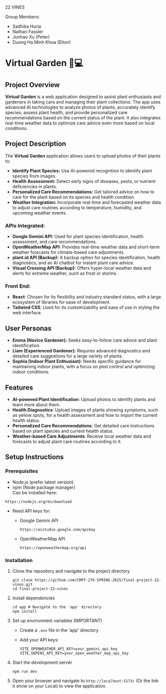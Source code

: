 22 VINES

Group Members:  
 - Sadhika Huria  
 - Nathan Fassler  
 - Junhao Xu (Peter)  
 - Duong Ha Minh Khoa (Elton)

# Virtual Garden 🌱💻

## Project Overview

**Virtual Garden** is a web application designed to assist plant enthusiasts and gardeners in taking care and managing their plant collections. The app uses advanced AI technologies to analyze photos of plants, accurately identify species, assess plant health, and provide personalized care recommendations based on the current status of the plant. It also integrates real-time weather data to optimize care advice even more based on local conditions.

## Project Description

The **Virtual Garden** application allows users to upload photos of their plants to:

- **Identify Plant Species:** Use AI-powered recognition to identify plant species from images.
- **Health Assessment:** Detect early signs of diseases, pests, or nutrient deficiencies in plants.
- **Personalized Care Recommendations:** Get tailored advice on how to care for the plant based on its species and health condition.
- **Weather Integration:** Incorporate real-time and forecasted weather data to adjust care routines according to temperature, humidity, and upcoming weather events.

### APIs Integrated:

- **Google Gemini API:** Used for plant species identification, health assessment, and care recommendations.
- **OpenWeatherMap API:** Provides real-time weather data and short-term weather forecasts for climate-based care adjustments.
- **plant.id API (Backup):** A backup option for species identification, health diagnostics, and an AI chatbot for instant plant care advice.
- **Visual Crossing API (Backup):** Offers hyper-local weather data and alerts for extreme weather, such as frost or storms.

### Front End:

- **React**: Chosen for its flexibility and industry standard status, with a large ecosystem of libraries for ease of development.
- **Tailwind CSS**: Used for its customizability and ease of use in styling the web interface.

## User Personas

- **Emma (Novice Gardener):** Seeks easy-to-follow care advice and plant identification.
- **Liam (Experienced Gardener):** Requires advanced diagnostics and detailed care suggestions for a large variety of plants.
- **Sophia (Indoor Plant Enthusiast):** Needs specific guidance for maintaining indoor plants, with a focus on pest control and optimizing indoor conditions.

## Features

- **AI-powered Plant Identification**: Upload photos to identify plants and learn more about them.
- **Health Diagnostics**: Upload images of plants showing symptoms, such as yellow spots, for a health assessment and how to import the current health status.
- **Personalized Care Recommendations**: Get detailed care instructions based on plant species and current health status.
- **Weather-based Care Adjustments**: Receive local weather data and forecasts to adjust plant care routines according to it.

## Setup Instructions

### Prerequisites
- Node.js (prefer latest version)
- npm (Node package manager)  
Can be installed here:
```
https://nodejs.org/en/download
```
- Need API keys for:
  - Google Gemini API
    ```
    https://aistudio.google.com/apikey
    ```

  - OpenWeatherMap API
    ```
    https://openweathermap.org/api
    ```

### Installation
1. Clone the repository and navigate to the project directory
   ```
   git clone https://github.com/CMPT-276-SPRING-2025/final-project-22-vines.git
   cd final-project-22-vines
   ```

2. Install dependencies
   ```
   cd app # Navigate to the 'app' directory
   npm install
   ```

3. Set up environment variables (IMPORTANT)
   - Create a `.env` file in the 'app' directory
   
   - Add your API keys:
     ```
     VITE_OPENWEATHER_API_KEY=your_gemini_api_key
     VITE_GEMINI_API_KEY=your_open_weather_map_api_key
     ```

4. Start the development server
   ```
   npm run dev
   ```

5. Open your browser and navigate to `http://localhost:5173/` (Or the link it show on your Local) to view the application.



